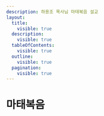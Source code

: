 ```yaml
---
description: 하용조 목사님 마태복음 설교
layout:
  title:
    visible: true
  description:
    visible: true
  tableOfContents:
    visible: true
  outline:
    visible: true
  pagination:
    visible: true
---
```


# 마태복음

